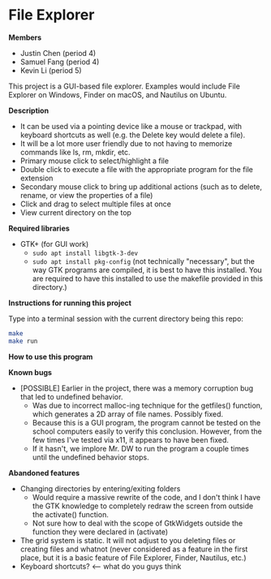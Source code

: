 # File Explorer

**Members**
- Justin Chen (period 4)
- Samuel Fang (period 4)
- Kevin Li (period 5)

This project is a GUI-based file explorer. Examples would include File Explorer on Windows, Finder on macOS, and Nautilus on Ubuntu.

**Description**
- It can be used via a pointing device like a mouse or trackpad, with keyboard shortcuts as well (e.g. the Delete key would delete a file).
- It will be a lot more user friendly due to not having to memorize commands like ls, rm, mkdir, etc.
- Primary mouse click to select/highlight a file
- Double click to execute a file with the appropriate program for the file extension
- Secondary mouse click to bring up additional actions (such as to delete, rename, or view the properties of a file)
- Click and drag to select multiple files at once
- View current directory on the top

**Required libraries**
- GTK+ (for GUI work)
  - ```sudo apt install libgtk-3-dev```
  - ```sudo apt install pkg-config``` (not technically "necessary", but the way GTK programs are compiled, it is best to have this installed. You are required to have this installed to use the makefile provided in this directory.)

**Instructions for running this project**

Type into a terminal session with the current directory being this repo:
```bash
make
make run
```

**How to use this program**


**Known bugs**
- [POSSIBLE] Earlier in the project, there was a memory corruption bug that led to undefined behavior.
  - Was due to incorrect malloc-ing technique for the getfiles() function, which generates a 2D array of file names. Possibly fixed.
  - Because this is a GUI program, the program cannot be tested on the school computers easily to verify this conclusion. However, from the few times I've tested via x11, it appears to have been fixed.
  - If it hasn't, we implore Mr. DW to run the program a couple times until the undefined behavior stops.

**Abandoned features**
- Changing directories by entering/exiting folders
  - Would require a massive rewrite of the code, and I don't think I have the GTK knowledge to completely redraw the screen from outside the activate() function.
  - Not sure how to deal with the scope of GtkWidgets outside the function they were declared in (activate)
- The grid system is static. It will not adjust to you deleting files or creating  files and whatnot (never considered as a feature in the first place, but it is a basic feature of File Explorer, Finder, Nautilus, etc.)
- Keyboard shortcuts? <-- what do you guys think
